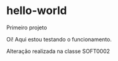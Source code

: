# hello-world
Primeiro projeto

Oi! Aqui estou testando o funcionamento.

Alteração realizada na classe SOFT0002
